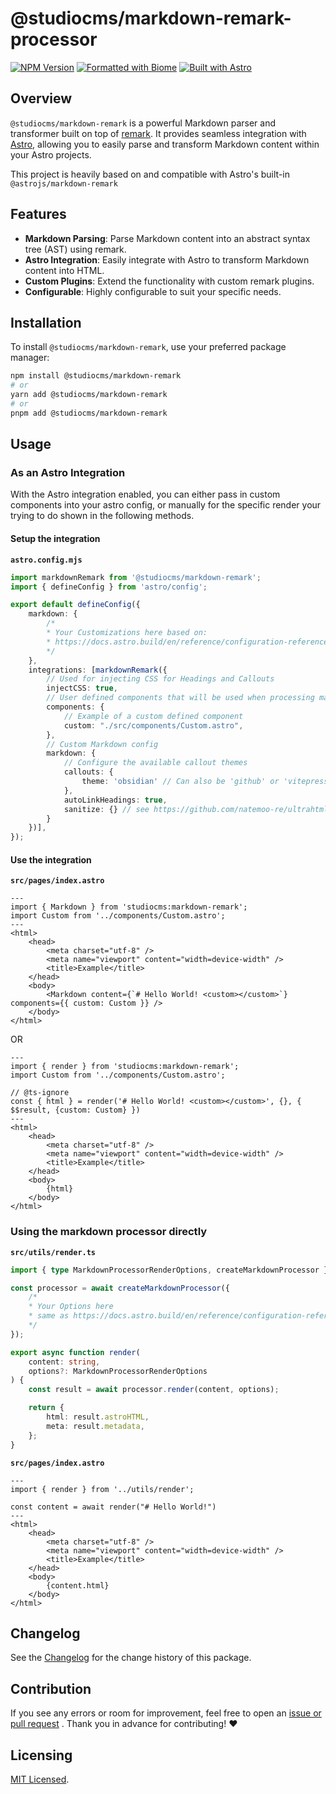 # @studiocms/markdown-remark-processor

[![NPM Version](https://img.shields.io/npm/v/@studiocms/markdown-remark?style=for-the-badge&logo=npm)](https://npm.im/@studiocms/markdown-remark)
[![Formatted with Biome](https://img.shields.io/badge/Formatted_with-Biome-60a5fa?style=for-the-badge&logo=biome)](https://biomejs.dev/)
[![Built with Astro](https://img.shields.io/badge/built_with-astro-astro?style=for-the-badge&logo=astro&logoColor=fff&color=%23BC52EE)](https://astro.build)

## Overview

`@studiocms/markdown-remark` is a powerful Markdown parser and transformer built on top of [remark](https://github.com/remarkjs/remark). It provides seamless integration with [Astro](https://astro.build/), allowing you to easily parse and transform Markdown content within your Astro projects.

This project is heavily based on and compatible with Astro's built-in `@astrojs/markdown-remark`

## Features

- **Markdown Parsing**: Parse Markdown content into an abstract syntax tree (AST) using remark.
- **Astro Integration**: Easily integrate with Astro to transform Markdown content into HTML.
- **Custom Plugins**: Extend the functionality with custom remark plugins.
- **Configurable**: Highly configurable to suit your specific needs.

## Installation

To install `@studiocms/markdown-remark`, use your preferred package manager:

```bash
npm install @studiocms/markdown-remark
# or
yarn add @studiocms/markdown-remark
# or
pnpm add @studiocms/markdown-remark
```

## Usage

### As an Astro Integration

With the Astro integration enabled, you can either pass in custom components into your astro config, or manually for the specific render your trying to do shown in the following methods.

#### Setup the integration

**`astro.config.mjs`**

```ts
import markdownRemark from '@studiocms/markdown-remark';
import { defineConfig } from 'astro/config';

export default defineConfig({
    markdown: { 
        /* 
        * Your Customizations here based on: 
        * https://docs.astro.build/en/reference/configuration-reference/#markdown-options 
        */ 
    },
    integrations: [markdownRemark({
        // Used for injecting CSS for Headings and Callouts
        injectCSS: true,
        // User defined components that will be used when processing markdown
        components: {
            // Example of a custom defined component
            custom: "./src/components/Custom.astro",
        },
        // Custom Markdown config
        markdown: {
            // Configure the available callout themes
            callouts: {
                theme: 'obsidian' // Can also be 'github' or 'vitepress'
            },
            autoLinkHeadings: true,
            sanitize: {} // see https://github.com/natemoo-re/ultrahtml?tab=readme-ov-file#sanitization for full options
        }
    })],
});
```

#### Use the integration

**`src/pages/index.astro`**

```astro
---
import { Markdown } from 'studiocms:markdown-remark';
import Custom from '../components/Custom.astro';
---
<html>
    <head>
        <meta charset="utf-8" />
        <meta name="viewport" content="width=device-width" />
        <title>Example</title>
    </head>
    <body>
        <Markdown content={`# Hello World! <custom></custom>`} components={{ custom: Custom }} />
    </body>
</html>
```

OR

```astro
---
import { render } from 'studiocms:markdown-remark';
import Custom from '../components/Custom.astro';

// @ts-ignore
const { html } = render('# Hello World! <custom></custom>', {}, { $$result, {custom: Custom} })
---
<html>
    <head>
        <meta charset="utf-8" />
        <meta name="viewport" content="width=device-width" />
        <title>Example</title>
    </head>
    <body>
        {html}
    </body>
</html>
```

### Using the markdown processor directly

**`src/utils/render.ts`**

```ts
import { type MarkdownProcessorRenderOptions, createMarkdownProcessor } from '@studiocms/markdown-remark';

const processor = await createMarkdownProcessor({
	/* 
    * Your Options here 
    * same as https://docs.astro.build/en/reference/configuration-reference/#markdown-options
    */
});

export async function render(
	content: string,
	options?: MarkdownProcessorRenderOptions
) {
	const result = await processor.render(content, options);

	return {
		html: result.astroHTML,
		meta: result.metadata,
	};
}
```

**`src/pages/index.astro`**

```astro
---
import { render } from '../utils/render';

const content = await render("# Hello World!")
---
<html>
    <head>
        <meta charset="utf-8" />
        <meta name="viewport" content="width=device-width" />
        <title>Example</title>
    </head>
    <body>
        {content.html}
    </body>
</html>
```

## Changelog

See the [Changelog](https://github.com/withstudiocms/markdown-remark/blob/main/packages/markdown-remark/CHANGELOG.md) for the change history of this package.

## Contribution

If you see any errors or room for improvement, feel free to open an [issue or pull request](https://github.com/withstudiocms/markdown-remark/) . Thank you in advance for contributing! ❤️

## Licensing

[MIT Licensed](./LICENSE).